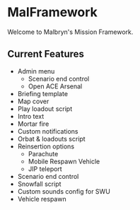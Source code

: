 # MalFramework
Welcome to Malbryn's Mission Framework.

## Current Features
  - Admin menu
    - Scenario end control
    - Open ACE Arsenal
  - Briefing template
  - Map cover
  - Play loadout script
  - Intro text
  - Mortar fire
  - Custom notifications
  - Orbat & loadouts script
  - Reinsertion options
    - Parachute
    - Mobile Respawn Vehicle
    - JIP teleport
  - Scenario end control
  - Snowfall script
  - Custom sounds config for SWU
  - Vehicle respawn
